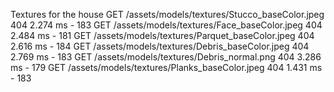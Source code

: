 Textures for the house
GET /assets/models/textures/Stucco_baseColor.jpeg 404 2.274 ms - 183
GET /assets/models/textures/Face_baseColor.jpeg 404 2.484 ms - 181
GET /assets/models/textures/Parquet_baseColor.jpeg 404 2.616 ms - 184
GET /assets/models/textures/Debris_baseColor.jpeg 404 2.769 ms - 183
GET /assets/models/textures/Debris_normal.png 404 3.286 ms - 179
GET /assets/models/textures/Planks_baseColor.jpeg 404 1.431 ms - 183
